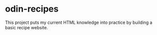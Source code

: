 # odin-recipes

This project puts my current HTML knowledge into practice by building a basic recipe website. 

